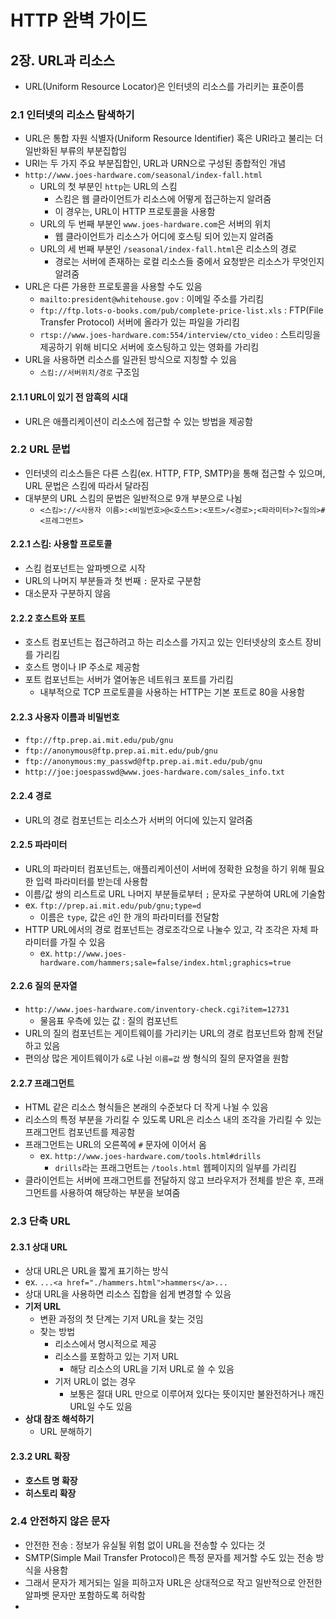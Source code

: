 # HTTP 완벽 가이드

## 2장. URL과 리소스

- URL(Uniform Resource Locator)은 인터넷의 리소스를 가리키는 표준이름

### 2.1 인터넷의 리소스 탐색하기

- URL은 통합 자원 식별자(Uniform Resource Identifier) 혹은 URI라고 불리는 더 일반화된 부류의 부분집합임
- URI는 두 가지 주요 부분집합인, URL과 URN으로 구성된 종합적인 개념
- `http://www.joes-hardware.com/seasonal/index-fall.html`
  - URL의 첫 부분인 `http`는 URL의 스킴
    - 스킴은 웹 클라이언트가 리소스에 어떻게 접근하는지 알려줌
    - 이 경우는, URL이 HTTP 프로토콜을 사용함
  - URL의 두 번째 부분인 `www.joes-hardware.com`은 서버의 위치
    - 웹 클라이언트가 리소스가 어디에 호스팅 되어 있는지 알려줌
  - URL의 세 번째 부분인 `/seasonal/index-fall.html`은 리소스의 경로
    - 경로는 서버에 존재하는 로컬 리소스들 중에서 요청받은 리소스가 무엇인지 알려줌
- URL은 다른 가용한 프로토콜을 사용할 수도 있음
  -  `mailto:president@whitehouse.gov` : 이메일 주소를 가리킴
  - `ftp://ftp.lots-o-books.com/pub/complete-price-list.xls` : FTP(File Transfer Protocol) 서버에 올라가 있는 파일을 가리킴
  - `rtsp://www.joes-hardware.com:554/interview/cto_video` : 스트리밍을 제공하기 위해 비디오 서버에 호스팅하고 있는 영화를 가리킴
- URL을 사용하면 리소스를 일관된 방식으로 지칭할 수 있음
  - `스킴://서버위치/경로` 구조임

#### 2.1.1 URL이 있기 전 암흑의 시대

- URL은 애플리케이션이 리소스에 접근할 수 있는 방법을 제공함

### 2.2 URL 문법

- 인터넷의 리소스들은 다른 스킴(ex. HTTP, FTP, SMTP)을 통해 접근할 수 있으며, URL 문법은 스킴에 따라서 달라짐
- 대부분의 URL 스킴의 문법은 일반적으로 9개 부분으로 나뉨
  - `<스킴>://<사용자 이름>:<비밀번호>@<호스트>:<포트>/<경로>;<파라미터>?<질의>#<프레그먼트>`

#### 2.2.1 스킴: 사용할 프로토콜

- 스킴 컴포넌트는 알파벳으로 시작
- URL의 나머지 부분들과 첫 번째 `:` 문자로 구분함
- 대소문자 구분하지 않음

#### 2.2.2 호스트와 포트

- 호스트 컴포넌트는 접근하려고 하는 리소스를 가지고 있는 인터넷상의 호스트 장비를 가리킴
- 호스트 명이나 IP 주소로 제공함
- 포트 컴포넌트는 서버가 열어놓은 네트워크 포트를 가리킴
  - 내부적으로 TCP 프로토콜을 사용하는 HTTP는 기본 포트로 80을 사용함

#### 2.2.3 사용자 이름과 비밀번호

- `ftp://ftp.prep.ai.mit.edu/pub/gnu`
- `ftp://anonymous@ftp.prep.ai.mit.edu/pub/gnu`
- `ftp://anonymous:my_passwd@ftp.prep.ai.mit.edu/pub/gnu`
- `http://joe:joespasswd@www.joes-hardware.com/sales_info.txt`

#### 2.2.4 경로

- URL의 경로 컴포넌트는 리소스가 서버의 어디에 있는지 알려줌

#### 2.2.5 파라미터

- URL의 파라미터 컴포넌트는, 애플리케이션이 서버에 정확한 요청을 하기 위해 필요한 입력 파라미터를 받는데 사용함
- 이름/값 쌍의 리스트로 URL 나머지 부분들로부터 `;` 문자로 구분하여 URL에 기술함
- ex. `ftp://prep.ai.mit.edu/pub/gnu;type=d`
  - 이름은 `type`, 값은 `d`인 한 개의 파라미터를 전달함
- HTTP URL에서의 경로 컴포넌트는 경로조각으로 나눌수 있고, 각 조각은 자체 파라미터를 가질 수 있음
  - ex. `http://www.joes-hardware.com/hammers;sale=false/index.html;graphics=true`

#### 2.2.6 질의 문자열

- `http://www.joes-hardware.com/inventory-check.cgi?item=12731`
  - 물음표 우측에 있는 값 : 질의 컴포넌트
- URL의 질의 컴포넌트는 게이트웨이를 가리키는 URL의 경로 컴포넌트와 함께 전달하고 있음
- 편의상 많은 게이트웨이가 `&`로 나뉜 `이름=값` 쌍 형식의 질의 문자열을 원함

#### 2.2.7 프래그먼트

- HTML 같은 리소스 형식들은 본래의 수준보다 더 작게 나뉠 수 있음
- 리소스의 특정 부분을 가리킬 수 있도록  URL은 리소스 내의 조각을 가리킬 수 있는 프래그먼트 컴포넌트를 제공함
- 프래그먼트는 URL의 오른쪽에 `#` 문자에 이어서 옴
  - ex. `http://www.joes-hardware.com/tools.html#drills`
    - `drills`라는 프래그먼트는 `/tools.html` 웹페이지의 일부를 가리킴
- 클라이언트는 서버에 프래그먼트를 전달하지 않고 브라우저가 전체를 받은 후, 프래그먼트를 사용하여 해당하는 부분을 보여줌

### 2.3 단축 URL

#### 2.3.1 상대 URL

- 상대 URL은 URL을 짧게 표기하는 방식
- ex. `...<a href="./hammers.html">hammers</a>...`
- 상대 URL을 사용하면 리소스 집합을 쉽게 변경할 수 있음
- **기저 URL**
  - 변환 과정의 첫 단계는 기저 URL을 찾는 것임
  - 찾는 방법
    - 리소스에서 명시적으로 제공
    - 리소스를 포함하고 있는 기저 URL
      - 해당 리소스의 URL을 기저 URL로 쓸 수 있음
    - 기저 URL이 없는 경우
      - 보통은 절대 URL 만으로 이루어져 있다는 뜻이지만 불완전하거나 깨진 URL일 수도 있음
- **상대 참조 해석하기**
  - URL 분해하기

#### 2.3.2 URL 확장

- **호스트 명 확장**
- **히스토리 확장**

### 2.4 안전하지 않은 문자

- 안전한 전송 : 정보가 유실될 위험 없이 URL을 전송할 수 있다는 것
- SMTP(Simple Mail Transfer Protocol)은 특정 문자를 제거할 수도 있는 전송 방식을 사용함
- 그래서 문자가 제거되는 일을 피하고자 URL은 상대적으로 작고 일반적으로 안전한 알파벳 문자만 포함하도록 허락함
- 